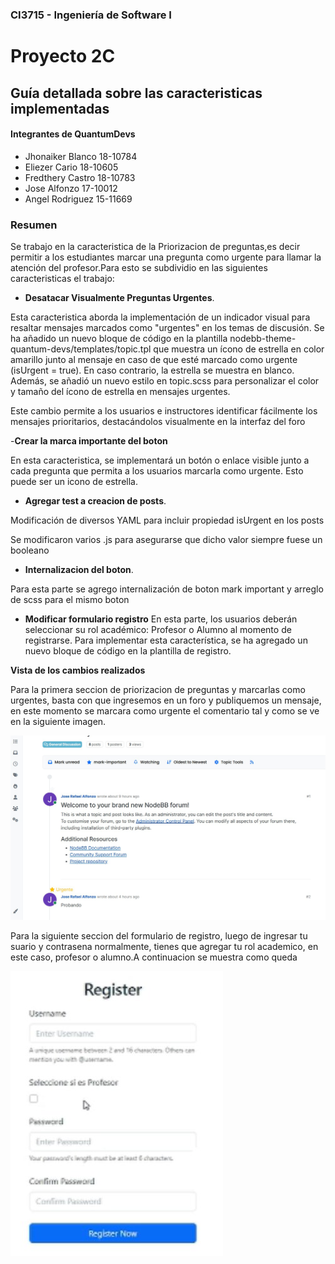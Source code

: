 ### CI3715 - Ingeniería de Software I


# Proyecto 2C


## Guía detallada sobre las caracteristicas implementadas 

#### Integrantes de QuantumDevs 

- Jhonaiker Blanco 18-10784
- Eliezer Cario 18-10605
- Fredthery Castro 18-10783
- Jose Alfonzo 17-10012
- Angel Rodriguez 15-11669





### Resumen
Se trabajo en la caracteristica de la Priorizacion de preguntas,es decir
permitir a los estudiantes marcar una pregunta como urgente para llamar la atención del profesor.Para esto se subdividio en las siguientes caracteristicas el trabajo:

- **Desatacar Visualmente Preguntas Urgentes**.

Esta caracteristica aborda la implementación de un indicador visual para resaltar mensajes marcados como "urgentes" en los temas de discusión. Se ha añadido un nuevo bloque de código en la plantilla nodebb-theme-quantum-devs/templates/topic.tpl que muestra un ícono de estrella en color amarillo junto al mensaje en caso de que esté marcado como urgente (isUrgent = true). En caso contrario, la estrella se muestra en blanco. Además, se añadió un nuevo estilo en topic.scss para personalizar el color y tamaño del ícono de estrella en mensajes urgentes.

Este cambio permite a los usuarios e instructores identificar fácilmente los mensajes prioritarios, destacándolos visualmente en la interfaz del foro

-**Crear la marca importante del boton**

En esta caracteristica, se implementará un botón o enlace visible junto a cada pregunta que permita a los usuarios marcarla como urgente. Esto puede ser un icono de estrella.

- **Agregar test a creacion de posts**.

Modificación de diversos YAML para incluir propiedad isUrgent en los posts

Se modificaron varios .js para asegurarse que dicho valor siempre fuese un booleano

- **Internalizacion del boton**.

Para esta parte se agrego internalización de boton mark important y arreglo de scss para el mismo boton

- **Modificar formulario registro**
En esta parte, los usuarios deberán seleccionar su rol académico: Profesor o Alumno al momento de registrarse. Para implementar esta característica, se ha agregado un nuevo bloque de código en la plantilla de registro.

**Vista de los cambios realizados**

Para la primera seccion de priorizacion de preguntas y marcarlas como urgentes, basta con que ingresemos en un foro y publiquemos un mensaje, en este momento se marcara como urgente el comentario tal y como se ve en la siguiente imagen.

![alt text](image.png)

Para la siguiente seccion del formulario de registro, luego de ingresar tu suario y contrasena normalmente, tienes que agregar tu rol academico, en este caso, profesor o alumno.A continuacion se muestra como queda

![alt text](image-1.png)
